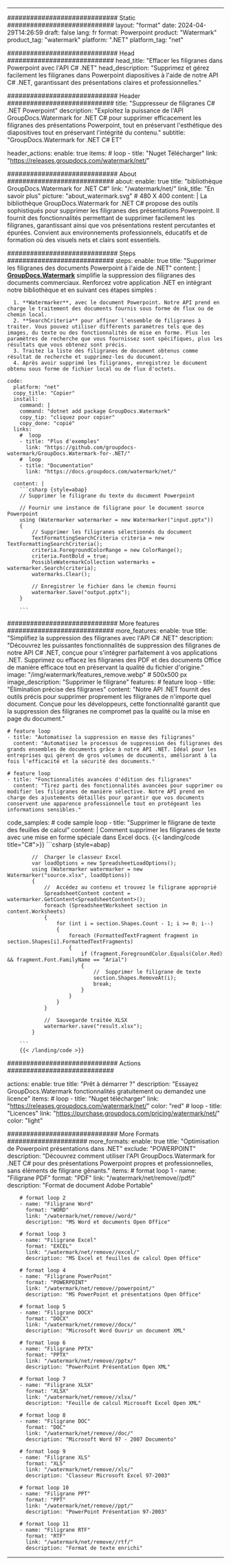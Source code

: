 
---
############################# Static ############################
layout: "format"
date:  2024-04-29T14:26:59
draft: false
lang: fr
format: Powerpoint
product: "Watermark"
product_tag: "watermark"
platform: ".NET"
platform_tag: "net"

############################# Head ############################
head_title: "Effacer les filigranes dans Powerpoint avec l'API C# .NET"
head_description: "Supprimez et gérez facilement les filigranes dans Powerpoint diapositives à l'aide de notre API C# .NET, garantissant des présentations claires et professionnelles."

############################# Header ############################
title: "Suppresseur de filigranes C# .NET Powerpoint" 
description: "Exploitez la puissance de l'API GroupDocs.Watermark for .NET C# pour supprimer efficacement les filigranes des présentations Powerpoint, tout en préservant l'esthétique des diapositives tout en préservant l'intégrité du contenu."
subtitle: "GroupDocs.Watermark for .NET C# ET" 

header_actions:
  enable: true
  items:
    #  loop
    - title: "Nuget Télécharger"
      link: "https://releases.groupdocs.com/watermark/net/"
      
############################# About ############################
about:
    enable: true
    title: "bibliothèque GroupDocs.Watermark for .NET C#"
    link: "/watermark/net/"
    link_title: "En savoir plus"
    picture: "about_watermark.svg" # 480 X 400
    content: |
       La bibliothèque GroupDocs.Watermark for .NET C# propose des outils sophistiqués pour supprimer les filigranes des présentations Powerpoint. Il fournit des fonctionnalités permettant de supprimer facilement les filigranes, garantissant ainsi que vos présentations restent percutantes et épurées. Convient aux environnements professionnels, éducatifs et de formation où des visuels nets et clairs sont essentiels.

############################# Steps ############################
steps:
    enable: true
    title: "Supprimer les filigranes des documents Powerpoint à l'aide de .NET"
    content: |
      **[GroupDocs.Watermark](https://products.groupdocs.com/watermark/net/)** simplifie la suppression des filigranes des documents commerciaux. Renforcez votre application .NET en intégrant notre bibliothèque et en suivant ces étapes simples :
      
      1. **Watermarker**, avec le document Powerpoint. Notre API prend en charge le traitement des documents fournis sous forme de flux ou de chemin local.
      2. **SearchCriteria** pour affiner l'ensemble de filigranes à traiter. Vous pouvez utiliser différents paramètres tels que des images, du texte ou des fonctionnalités de mise en forme. Plus les paramètres de recherche que vous fournissez sont spécifiques, plus les résultats que vous obtenez sont précis.
      3. Traitez la liste des filigranes de document obtenus comme résultat de recherche et supprimez-les du document.
      4. Après avoir supprimé les filigranes, enregistrez le document obtenu sous forme de fichier local ou de flux d'octets.
   
    code:
      platform: "net"
      copy_title: "Copier"
      install:
        command: |
        command: "dotnet add package GroupDocs.Watermark"
        copy_tip: "cliquez pour copier"
        copy_done: "copié"
      links:
        #  loop
        - title: "Plus d'exemples"
          link: "https://github.com/groupdocs-watermark/GroupDocs.Watermark-for-.NET/"
        #  loop
        - title: "Documentation"
          link: "https://docs.groupdocs.com/watermark/net/"
          
      content: |
        ```csharp {style=abap}
        // Supprimer le filigrane du texte du document Powerpoint

        // Fournir une instance de filigrane pour le document source Powerpoint
        using (Watermarker watermarker = new Watermarker("input.pptx"))
        {
            // Supprimer les filigranes sélectionnés du document
            TextFormattingSearchCriteria criteria = new TextFormattingSearchCriteria();
            criteria.ForegroundColorRange = new ColorRange();
            criteria.FontBold = true;
            PossibleWatermarkCollection watermarks = watermarker.Search(criteria);
            watermarks.Clear();

            // Enregistrer le fichier dans le chemin fourni
            watermarker.Save("output.pptx");
        }
        
        ```            

############################# More features ############################
more_features:
  enable: true
  title: "Simplifiez la suppression des filigranes avec l'API C# .NET"
  description: "Découvrez les puissantes fonctionnalités de suppression des filigranes de notre API C# .NET, conçue pour s'intégrer parfaitement à vos applications .NET. Supprimez ou effacez les filigranes des PDF et des documents Office de manière efficace tout en préservant la qualité du fichier d'origine."
  image: "/img/watermark/features_remove.webp" # 500x500 px
  image_description: "Supprimer le filigrane"
  features:
    # feature loop
    - title: "Élimination précise des filigranes"
      content: "Notre API .NET fournit des outils précis pour supprimer proprement les filigranes de n'importe quel document. Conçue pour les développeurs, cette fonctionnalité garantit que la suppression des filigranes ne compromet pas la qualité ou la mise en page du document."

    # feature loop
    - title: "Automatisez la suppression en masse des filigranes"
      content: "Automatisez le processus de suppression des filigranes des grands ensembles de documents grâce à notre API .NET. Idéal pour les entreprises qui gèrent de gros volumes de documents, améliorant à la fois l'efficacité et la sécurité des documents."

    # feature loop
    - title: "Fonctionnalités avancées d'édition des filigranes"
      content: "Tirez parti des fonctionnalités avancées pour supprimer ou modifier les filigranes de manière sélective. Notre API prend en charge des ajustements détaillés pour garantir que vos documents conservent une apparence professionnelle tout en protégeant les informations sensibles."
      
  code_samples:
    # code sample loop
    - title: "Supprimer le filigrane de texte des feuilles de calcul"
      content: |
        Comment supprimer les filigranes de texte avec une mise en forme spéciale dans Excel docs.
        {{< landing/code title="C#">}}
        ```csharp {style=abap}
        
            //  Charger le classeur Excel
            var loadOptions = new SpreadsheetLoadOptions();
            using (Watermarker watermarker = new Watermarker("source.xlsx", loadOptions))
            {
                //  Accédez au contenu et trouvez le filigrane approprié
                SpreadsheetContent content = watermarker.GetContent<SpreadsheetContent>();
                foreach (SpreadsheetWorksheet section in content.Worksheets)
                {
                    for (int i = section.Shapes.Count - 1; i >= 0; i--)
                    {
                        foreach (FormattedTextFragment fragment in section.Shapes[i].FormattedTextFragments)
                        {
                            if (fragment.ForegroundColor.Equals(Color.Red) && fragment.Font.FamilyName == "Arial")
                            {
                                //  Supprimer le filigrane de texte
                                section.Shapes.RemoveAt(i);
                                break;
                            }
                        }
                    }
                }

                //  Sauvegarde traitée XLSX
                watermarker.save("result.xlsx");
            }

        ```
        {{< /landing/code >}}


############################# Actions ############################

actions:
  enable: true
  title: "Prêt à démarrer ?"
  description: "Essayez GroupDocs.Watermark fonctionnalités gratuitement ou demandez une licence"
  items:
    #  loop
    - title: "Nuget télécharger"
      link: "https://releases.groupdocs.com/watermark/net/"
      color: "red"
        #  loop
    - title: "Licences"
      link: "https://purchase.groupdocs.com/pricing/watermark/net/"
      color: "light"


############################# More Formats #####################
more_formats:
    enable: true
    title: "Optimisation de Powerpoint présentations dans .NET"
    exclude: "POWERPOINT"
    description: "Découvrez comment utiliser l'API GroupDocs.Watermark for .NET C# pour des présentations Powerpoint propres et professionnelles, sans éléments de filigrane gênants."
    items: 
        # format loop 1
        - name: "Filigrane PDF"
          format: "PDF"
          link: "/watermark/net/remove//pdf/"
          description: "Format de document Adobe Portable"

        # format loop 2
        - name: "Filigrane Word"
          format: "WORD"
          link: "/watermark/net/remove//word/"
          description: "MS Word et documents Open Office"
          
        # format loop 3
        - name: "Filigrane Excel"
          format: "EXCEL"
          link: "/watermark/net/remove//excel/"
          description: "MS Excel et feuilles de calcul Open Office"

        # format loop 4
        - name: "Filigrane PowerPoint"
          format: "POWERPOINT"
          link: "/watermark/net/remove//powerpoint/"
          description: "MS PowerPoint et présentations Open Office"

        # format loop 5
        - name: "Filigrane DOCX"
          format: "DOCX"
          link: "/watermark/net/remove//docx/"
          description: "Microsoft Word Ouvrir un document XML"
          
        # format loop 6
        - name: "Filigrane PPTX"
          format: "PPTX"
          link: "/watermark/net/remove//pptx/"
          description: "PowerPoint Présentation Open XML"
          
        # format loop 7
        - name: "Filigrane XLSX"
          format: "XLSX"
          link: "/watermark/net/remove//xlsx/"
          description: "Feuille de calcul Microsoft Excel Open XML"

        # format loop 8
        - name: "Filigrane DOC"
          format: "DOC"
          link: "/watermark/net/remove//doc/"
          description: "Microsoft Word 97 - 2007 Documento"

        # format loop 9
        - name: "Filigrane XLS"
          format: "XLS"
          link: "/watermark/net/remove//xls/"
          description: "Classeur Microsoft Excel 97-2003"

        # format loop 10
        - name: "Filigrane PPT"
          format: "PPT"
          link: "/watermark/net/remove//ppt/"
          description: "PowerPoint Présentation 97-2003"

        # format loop 11
        - name: "Filigrane RTF"
          format: "RTF"
          link: "/watermark/net/remove//rtf/"
          description: "Format de texte enrichi"

---